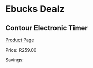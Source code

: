 
# Ebucks Dealz
## Contour Electronic Timer
[Product Page](https://www.ebucks.com/web/shop/productSelected.do?prodId=1058668175&catId=1236470860)

Price: R259.00

Savings: 


	